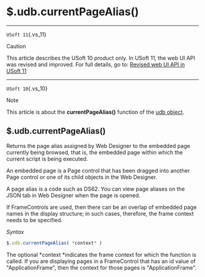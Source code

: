# $.udb.currentPageAlias()



----

`USoft 11`{.vs_11}

> [!CAUTION]
> This article describes the USoft 10 product only.
> In USoft 11, the web UI API was revised and improved. For full details, go to:
> [Revised web UI API in USoft 11](/docs/Web%20and%20app%20UIs/UDB%20udb/Revised%20web%20UI%20API%20in%20USoft%2011.md)

----

`USoft 10`{.vs_10}

> [!NOTE]
> This article is about the **currentPageAlias()** function of the [udb object](/docs/Web%20and%20app%20UIs/UDB%20udb).

## **$.udb.currentPageAlias()**

Returns the page alias assigned by Web Designer to the embedded page currently being browsed, that is, the embedded page within which the current script is being executed.

An embedded page is a Page control that has been dragged into another Page control or one of its child objects in the Web Designer.

A page alias is a code such as DS62. You can view page aliases on the JSON tab in Web Designer when the page is opened.

If FrameControls are used, then there can be an overlap of embedded page names in the display structure; in such cases, therefore, the frame context needs to be specified.

*Syntax*

```js
$.udb.currentPageAlias( *context* )
```

The optional *context *indicates the frame context for which the function is called. If you are displaying pages in a FrameControl that has an id value of "ApplicationFrame", then the context for those pages is "ApplicationFrame".